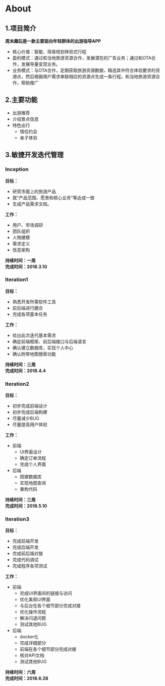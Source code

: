 
# About

## 1.项目简介

**周末趣玩是一款主要面向年轻群体的出游指导APP**

- 核心价值：智能、简易规划体验式行程
- 盈利模式：通过和当地旅游资源合作，发展潜在的广告业务；通过和OTA合作，发展导量变现业务。
- 业务模式：与OTA合作，定期获取旅游资源数据，精选其中符合体验要求的资源点，然后根据用户需求串联相应的资源点生成一条行程。和当地旅游资源合作，帮助推广

## 2.主要功能

- 出游推荐
- 介绍景点信息
- 特色出行
    - 情侣约会
    - 亲子体验

## 3.敏捷开发迭代管理

### Inception

**目标：**
- 研究市面上的旅游产品
- 就“产品范围、愿景和核心业务”等达成一致
- 生成产品需求文档。

**工作：**
- 用户、市场调研
- 团队组织
- 人物建模
- 需求定义
- 信息架构

**持续时间：一周**  
**完成时间：2018.3.10**


### Iteration1

**目标：**
- 熟悉开发所需软件工具
- 前后端进行磨合
- 完成各项基本任务

**工作：**
- 给出此次迭代基本需求
- 确定前端框架、前后端接口与后端语言
- 确认建立数据库，实现个人中心
- 确认附带地图搜索功能

**持续时间：三周**  
**完成时间：2018.4.4**

### Iteration2

**目标：**
- 初步完成前端设计
- 初步完成后端构建
- 尽量减少BUG
- 尽量提高用户体验

**工作：**
- 前端
    - UI界面设计
    - 确定订单流程
    - 完成个人界面
- 后端
    - 搭建数据库
    - 实现地图查询
    - 重构代码

**持续时间：三周**  
**完成时间：2018.5.10**

### Iteration3

**目标：**
- 完成前端开发
- 完成后端开发
- 完成前后端对接
- 完成代码调试
- 完成程序各项测试

**工作：**
- 前端
    - 完成UI界面间的链接与访问
    - 优化美观UI界面
    - 与后台在各个细节部分完成对接
    - 优化操作流程
    - 解决闪退问题
    - 测试其他BUG
- 后端
    - docker化
    - 完成详细部分
    - 前端在各个细节部分完成对接
    - 核对API文档
    - 测试其他BUG

**持续时间：六周**  
**完成时间：2018.6.28**
